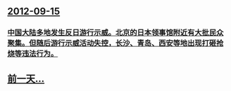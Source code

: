 ## [2012-09-15](/zh/news/2012/09/15/index.md)

### [ 中国大陆多地发生反日游行示威。北京的日本领事馆附近有大批民众聚集。但随后游行示威活动失控，长沙、青岛、西安等地出现打砸抢烧等违法行为。](/zh/news/2012/09/15/中国大陆多地发生反日游行示威-北京的日本领事馆附近有大批民众聚集-但随后游行示威活动失控-长沙-青岛-西安等地出现打砸.md)
## [前一天...](/zh/news/2012/09/14/index.md)

